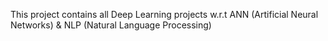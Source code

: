 This project contains all Deep Learning projects w.r.t ANN (Artificial Neural Networks) & NLP (Natural Language Processing)
